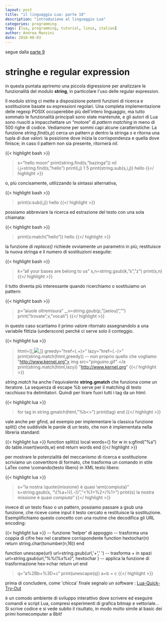 ```yaml
---
layout: post
title: "il linguaggio Lua: parte 10"
description: "introduzione al linguaggio Lua"
categories: programming
tags: [lua, programming, tutorial, linux, italian]
author: Andrea Manzini
date: 2018-08-03
---
```



segue dalla [parte 9](http://ilmanzo.github.io/programming/2018/06/22/il-linguaggio-lua-09)

# stringhe e regular expression

in questa puntata apriremo una piccola digressione per analizzare le funzionalità del modulo **string**, in particolare l'uso delle regular expression.

Il modulo string ci mette a disposizione potenti funzioni di ricerca e sostituzione basate su espressioni regolari. Una completa implementazione delle regexp POSIX occuperebbe più dell'intero linguaggio, ma tutto sommato le funzionalità principali sono state mantenute, e gli autori di Lua sono riusciti a impacchettare un “motore” di *pattern matching* in meno di 500 righe di codice. Vediamone per sommi capi alcune caratteristiche:
La funzione *string.find(s,p*) cerca un pattern *p* dentro la stringa *s* e ritorna una tupla di due valori: la posizione dove inizia  la corrispondenza e quella dove finisce; in caso il pattern non sia presente, ritornerà *nil*.

{{< highlight bash >}}
>s=”hello moon”
>print(string.find(s,”bazinga”))
nil
>i,j=string.find(s,”hello”)
>print(i,j)
1 5
>print(string.sub(s,i,j))
hello
{{</ highlight >}}

o, più concisamente, utilizzando la sintassi alternativa,

{{< highlight bash >}}
>print(s:sub(i,j))
hello
{{</ highlight >}}

possiamo abbreviare la ricerca ed estrazione del testo con una sola chiamata:

{{< highlight bash >}}
>print(s:match(”hello”))
hello
{{</ highlight >}}

la funzione di *replace()* richiede ovviamente un parametro in più; restituisce la nuova stringa e il numero di sostituzioni eseguite:

{{< highlight bash >}}
>k=”all your bases are belong to us”
>s,n=string.gsub(k,”s”,”z”)
>print(s,n)
{{</ highlight >}}

il tutto diventa più interessante quando ricerchiamo o sostituiamo un pattern:

{{< highlight bash >}}
>p=”aiuole oltremisura”
>_,v=string.gsub(p,”[aeiou]”,””)
>print(“trovate”,v,”vocali”)
{{</ highlight >}}

in questo caso scartiamo il primo valore ritornato assegnandolo a una variabile fittizia (underscore) perché ci serve solo il conteggio.

{{< highlight lua >}}
>html=[[<a href=”http://www.kernel.org”> <img src=”pinguino.gif”> </a>]]
>greedy=”href=(.+)>”
>lazy=”href=(.-)>”
>print(string.match(html,greedy)) -- non proprio quello che vogliamo
"http://www.kernel.org"> img src="pinguino.gif" </a 
>print(string.match(html,lazy))
"http://www.kernel.org" 
{{</ highlight >}}

*string.match* ha anche l'equivalente **string.gmatch** che funziona come un iteratore. La sequenza di escape %b serve per il matching di testo racchiuso tra delimitatori. Quindi per tirare fuori tutti i tag da un html:

{{< highlight lua >}}
> for tag in string.gmatch(html,”%b<>”) print(tag) end
{{</ highlight >}}

vale anche per gfind, ad esempio per implementare la classica funzione split() che suddivide le parole di un testo, che non è implementata nella libreria standard:

{{< highlight lua >}}
function split(s)
  local words={}
  for w in s:gfind(”%a”) do
    table.insert(words,w)
  end
  return words
end
{{</ highlight >}}

per mostrare le potenzialità del meccanismo di ricerca e sostituzione scriviamo un convertitore di formato, che trasforma un comando in stile LaTex come \comando{testo libero} in XML <comando>testo libero</comando>:

{{< highlight lua >}}
>s=”la nostra \quote{missione} è quasi \em{compiuta}” 
>s=string.gsub(s, “\\(%a+){(.-)}”,”<%1>%2</%1>”)
>print(s)
la nostra <quote>missione</quote> è quasi <em>compiuta</em>”
{{</ highlight >}}

invece di un testo fisso o un pattern, possiamo passare a gsub una funzione, che riceve come input il testo cercato e restituisce la sostituzione. Esemplifichiamo questo concetto con una routine che decodifica gli URL encoding:

{{< highlight lua >}}
-- funzione ‘helper’ di appoggio
-- trasforma una coppia di cifre hex nel carattere corrispondente
function hextochar(n)
  return string.char(tonumber(n,16))
end

function unescape(url)
  url=string.gsub(url,'+',' ') -- trasforma + in spazi
  url=string.gsub(url,”%%(%x%x)”, hextochar )  -- applica la funzione di trasformazione hex->char
  return url
end

>q=”a%2Bb+%3D+c”
>print(unescape(q))
a+b = c
{{</ highlight >}}

prima di concludere, come 'chicca' finale segnalo un software : [Lua-Quick-Try-Out](http://www.brischalle.de/Lua-Quick-Try-Out/Lua-Quick-Try-Out_en.php) 

è un comodo ambiente di sviluppo interattivo dove scrivere ed eseguire comandi e script Lua, compresi esperimenti di grafica bitmap e vettoriale... Si scrive codice e si vede subito il risultato, in modo molto simile al basic dei primi homecomputer a 8bit!

